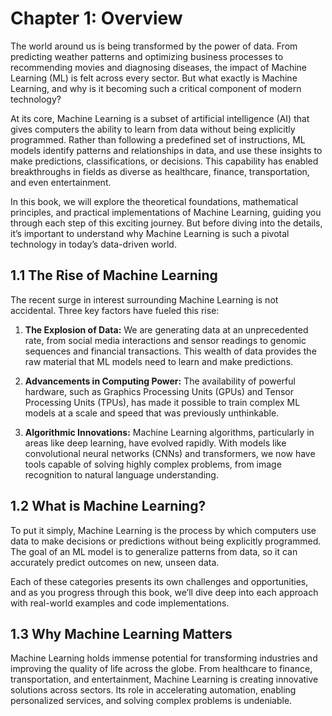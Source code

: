# Chapter 1: Overview

The world around us is being transformed by the power of data. From predicting weather patterns and optimizing business processes to recommending movies and diagnosing diseases, the impact of Machine Learning (ML) is felt across every sector. But what exactly is Machine Learning, and why is it becoming such a critical component of modern technology?

At its core, Machine Learning is a subset of artificial intelligence (AI) that gives computers the ability to learn from data without being explicitly programmed. Rather than following a predefined set of instructions, ML models identify patterns and relationships in data, and use these insights to make predictions, classifications, or decisions. This capability has enabled breakthroughs in fields as diverse as healthcare, finance, transportation, and even entertainment.

In this book, we will explore the theoretical foundations, mathematical principles, and practical implementations of Machine Learning, guiding you through each step of this exciting journey. But before diving into the details, it’s important to understand why Machine Learning is such a pivotal technology in today’s data-driven world.

## 1.1 The Rise of Machine Learning

The recent surge in interest surrounding Machine Learning is not accidental. Three key factors have fueled this rise:

1. **The Explosion of Data:** We are generating data at an unprecedented rate, from social media interactions and sensor readings to genomic sequences and financial transactions. This wealth of data provides the raw material that ML models need to learn and make predictions.
  
2. **Advancements in Computing Power:** The availability of powerful hardware, such as Graphics Processing Units (GPUs) and Tensor Processing Units (TPUs), has made it possible to train complex ML models at a scale and speed that was previously unthinkable.

3. **Algorithmic Innovations:** Machine Learning algorithms, particularly in areas like deep learning, have evolved rapidly. With models like convolutional neural networks (CNNs) and transformers, we now have tools capable of solving highly complex problems, from image recognition to natural language understanding.

## 1.2 What is Machine Learning?

To put it simply, Machine Learning is the process by which computers use data to make decisions or predictions without being explicitly programmed. The goal of an ML model is to generalize patterns from data, so it can accurately predict outcomes on new, unseen data.

Each of these categories presents its own challenges and opportunities, and as you progress through this book, we’ll dive deep into each approach with real-world examples and code implementations.

## 1.3 Why Machine Learning Matters

Machine Learning holds immense potential for transforming industries and improving the quality of life across the globe. From healthcare to finance, transportation, and entertainment, Machine Learning is creating innovative solutions across sectors. Its role in accelerating automation, enabling personalized services, and solving complex problems is undeniable.
